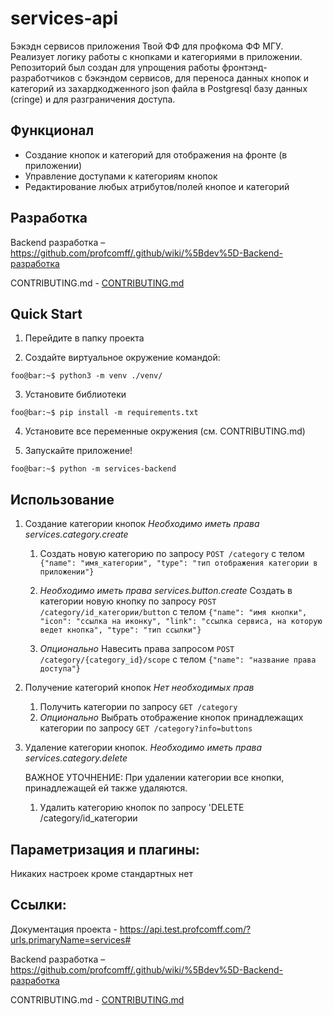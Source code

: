 # services-api

Бэкэдн сервисов приложения Твой ФФ для профкома ФФ МГУ. Реализует логику работы с кнопками и категориями в приложении.
Репозиторий был создан для упрощения работы фронтэнд-разработчиков с бэкэндом сервисов, для переноса данных кнопок и категорий из захардкодженного json файла в Postgresql базу данных (cringe) и для разграничения доступа.

## Функционал

- Создание кнопок и категорий для отображения на фронте (в приложении)
- Управление доступами к категориям кнопок
- Редактирование любых атрибутов/полей кнопое и категорий


## Разработка
Backend разработка – https://github.com/profcomff/.github/wiki/%5Bdev%5D-Backend-разработка

CONTRIBUTING.md - [CONTRIBUTING.md](services-api/CONTRIBUTING.md)

## Quick Start

1) Перейдите в папку проекта

2) Создайте виртуальное окружение командой:
```console
foo@bar:~$ python3 -m venv ./venv/
```
3) Установите библиотеки 
```console
foo@bar:~$ pip install -m requirements.txt
```
4) Установите все переменные окружения (см. CONTRIBUTING.md)

5) Запускайте приложение!
```console
foo@bar:~$ python -m services-backend
```


## Использование
1) Создание категории кнопок
*Необходимо иметь права services.category.create*
    1. Создать новую категорию по запросу `POST /category` с телом `{"name": "имя_категории", "type": "тип отображения категории в приложении"}`

    2. *Необходимо иметь права services.button.create* Создать в категории новую кнопку по запросу `POST /category/id_категории/button` с телом `{"name": "имя кнопки", "icon": "ссылка на иконку", "link": "ссылка сервиса, на которую ведет кнопка", "type": "тип ссылки"}`

    3. *Опционально* Навесить права запросом `POST /category/{category_id}/scope` с телом `{"name": "название права доступа"}`


2) Получение категорий кнопок
*Нет необходимых прав*
    1. Получить категории по запросу `GET /category`
    2. *Опционально* Выбрать отображение кнопок принадлежащих категории по запросу `GET /category?info=buttons`


3) Удаление категории кнопок. *Необходимо иметь права services.category.delete* 

    ВАЖНОЕ УТОЧНЕНИЕ: При удалении категории все кнопки, принадлежащей ей также удаляются.
    1. Удалить категорию кнопок по запросу 'DELETE /category/id_категории

## Параметризация и плагины:
Никаких настроек кроме стандартных нет

## Ссылки:
Документация проекта - https://api.test.profcomff.com/?urls.primaryName=services#

Backend разработка – https://github.com/profcomff/.github/wiki/%5Bdev%5D-Backend-разработка

CONTRIBUTING.md - [CONTRIBUTING.md](services-api/CONTRIBUTING.md)

